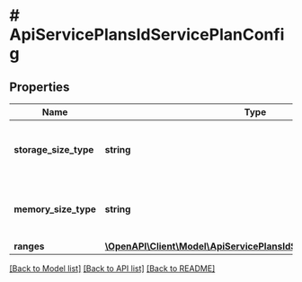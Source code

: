 # # ApiServicePlansIdServicePlanConfig

## Properties

Name | Type | Description | Notes
------------ | ------------- | ------------- | -------------
**storage_size_type** | **string** | Specifies range min / max storage multiplier | [optional] [default to 'gb']
**memory_size_type** | **string** | Specifies range min / max memory multiplier | [optional] [default to 'mb']
**ranges** | [**\OpenAPI\Client\Model\ApiServicePlansIdServicePlanConfigRanges**](ApiServicePlansIdServicePlanConfigRanges.md) |  | [optional]

[[Back to Model list]](../../README.md#models) [[Back to API list]](../../README.md#endpoints) [[Back to README]](../../README.md)
